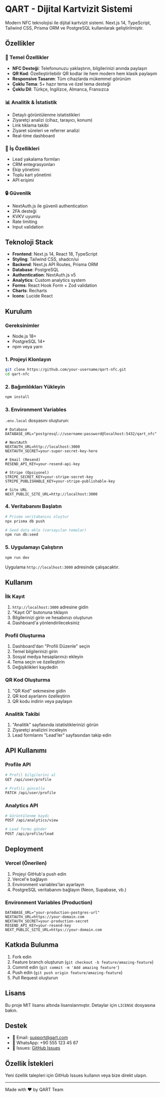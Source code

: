 # QART - Dijital Kartvizit Sistemi

Modern NFC teknolojisi ile dijital kartvizit sistemi. Next.js 14, TypeScript, Tailwind CSS, Prisma ORM ve PostgreSQL kullanılarak geliştirilmiştir.

## Özellikler

### 🚀 Temel Özellikler
- **NFC Desteği**: Telefonunuzu yaklaştırın, bilgilerinizi anında paylaşın
- **QR Kod**: Özelleştirilebilir QR kodlar ile hem modern hem klasik paylaşım
- **Responsive Tasarım**: Tüm cihazlarda mükemmel görünüm
- **Çoklu Tema**: 5+ hazır tema ve özel tema desteği
- **Çoklu Dil**: Türkçe, İngilizce, Almanca, Fransızca

### 📊 Analitik & İstatistik
- Detaylı görüntülenme istatistikleri
- Ziyaretçi analizi (cihaz, tarayıcı, konum)
- Link tıklama takibi
- Ziyaret süreleri ve referrer analizi
- Real-time dashboard

### 💼 İş Özellikleri
- Lead yakalama formları
- CRM entegrasyonları
- Ekip yönetimi
- Toplu kart yönetimi
- API erişimi

### 🔒 Güvenlik
- NextAuth.js ile güvenli authentication
- 2FA desteği
- KVKV uyumlu
- Rate limiting
- Input validation

## Teknoloji Stack

- **Frontend**: Next.js 14, React 18, TypeScript
- **Styling**: Tailwind CSS, shadcn/ui
- **Backend**: Next.js API Routes, Prisma ORM
- **Database**: PostgreSQL
- **Authentication**: NextAuth.js v5
- **Analytics**: Custom analytics system
- **Forms**: React Hook Form + Zod validation
- **Charts**: Recharts
- **Icons**: Lucide React

## Kurulum

### Gereksinimler
- Node.js 18+
- PostgreSQL 14+
- npm veya yarn

### 1. Projeyi Klonlayın
```bash
git clone https://github.com/your-username/qart-nfc.git
cd qart-nfc
```

### 2. Bağımlılıkları Yükleyin
```bash
npm install
```

### 3. Environment Variables
`.env.local` dosyasını oluşturun:

```env
# Database
DATABASE_URL="postgresql://username:password@localhost:5432/qart_nfc"

# NextAuth
NEXTAUTH_URL=http://localhost:3000
NEXTAUTH_SECRET=your-super-secret-key-here

# Email (Resend)
RESEND_API_KEY=your-resend-api-key

# Stripe (Opsiyonel)
STRIPE_SECRET_KEY=your-stripe-secret-key
STRIPE_PUBLISHABLE_KEY=your-stripe-publishable-key

# Site URL
NEXT_PUBLIC_SITE_URL=http://localhost:3000
```

### 4. Veritabanını Başlatın
```bash
# Prisma veritabanını oluştur
npx prisma db push

# Seed data ekle (varsayılan temalar)
npm run db:seed
```

### 5. Uygulamayı Çalıştırın
```bash
npm run dev
```

Uygulama `http://localhost:3000` adresinde çalışacaktır.

## Kullanım

### İlk Kayıt
1. `http://localhost:3000` adresine gidin
2. "Kayıt Ol" butonuna tıklayın
3. Bilgilerinizi girin ve hesabınızı oluşturun
4. Dashboard'a yönlendirileceksiniz

### Profil Oluşturma
1. Dashboard'dan "Profili Düzenle" seçin
2. Temel bilgilerinizi girin
3. Sosyal medya hesaplarınızı ekleyin
4. Tema seçin ve özelleştirin
5. Değişiklikleri kaydedin

### QR Kod Oluşturma
1. "QR Kod" sekmesine gidin
2. QR kod ayarlarını özelleştirin
3. QR kodu indirin veya paylaşın

### Analitik Takibi
1. "Analitik" sayfasında istatistiklerinizi görün
2. Ziyaretçi analizini inceleyin
3. Lead formlarını "Lead'ler" sayfasından takip edin

## API Kullanımı

### Profile API
```bash
# Profil bilgilerini al
GET /api/user/profile

# Profili güncelle
PATCH /api/user/profile
```

### Analytics API
```bash
# Görüntülenme kaydı
POST /api/analytics/view

# Lead formu gönder
POST /api/profile/lead
```

## Deployment

### Vercel (Önerilen)
1. Projeyi GitHub'a push edin
2. Vercel'e bağlayın
3. Environment variables'ları ayarlayın
4. PostgreSQL veritabanını bağlayın (Neon, Supabase, vb.)

### Environment Variables (Production)
```env
DATABASE_URL="your-production-postgres-url"
NEXTAUTH_URL=https://your-domain.com
NEXTAUTH_SECRET=your-production-secret
RESEND_API_KEY=your-resend-key
NEXT_PUBLIC_SITE_URL=https://your-domain.com
```

## Katkıda Bulunma

1. Fork edin
2. Feature branch oluşturun (`git checkout -b feature/amazing-feature`)
3. Commit edin (`git commit -m 'Add amazing feature'`)
4. Push edin (`git push origin feature/amazing-feature`)
5. Pull Request oluşturun

## Lisans

Bu proje MIT lisansı altında lisanslanmıştır. Detaylar için `LICENSE` dosyasına bakın.

## Destek

- 📧 Email: support@qart.com
- 📱 WhatsApp: +90 555 123 45 67
- 🐛 Issues: [GitHub Issues](https://github.com/your-username/qart-nfc/issues)

## Özellik İstekleri

Yeni özellik talepleri için GitHub Issues kullanın veya bize direkt ulaşın.

---

Made with ❤️ by QART Team
